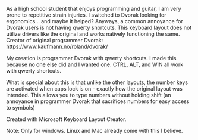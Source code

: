 As a high school student that enjoys programming and guitar, I am very prone to repetitive strain injuries. I switched to Dvorak looking for ergonomics... and maybe it helped? Anyways, a common annoyance for Dvorak users is not having qwerty shortcuts. This keyboard layout does not utilize drivers like the original and works natively functioning the same. Creator of original programmer Dvorak: https://www.kaufmann.no/roland/dvorak/

My creation is programmer Dvorak with qwerty shortcuts. I made this because no one else did and I wanted one. CTRL, ALT, and WIN all work with qwerty shortcuts.

What is special about this is that unlike the other layouts, the number keys are activated when caps lock is on - exactly how the original layout was intended. This allows you to type numbers without holding shift (an annoyance in programmer Dvorak that sacrifices numbers for easy access to symbols)

Created with Microsoft Keyboard Layout Creator.

Note: Only for windows. Linux and Mac already come with this I believe.
